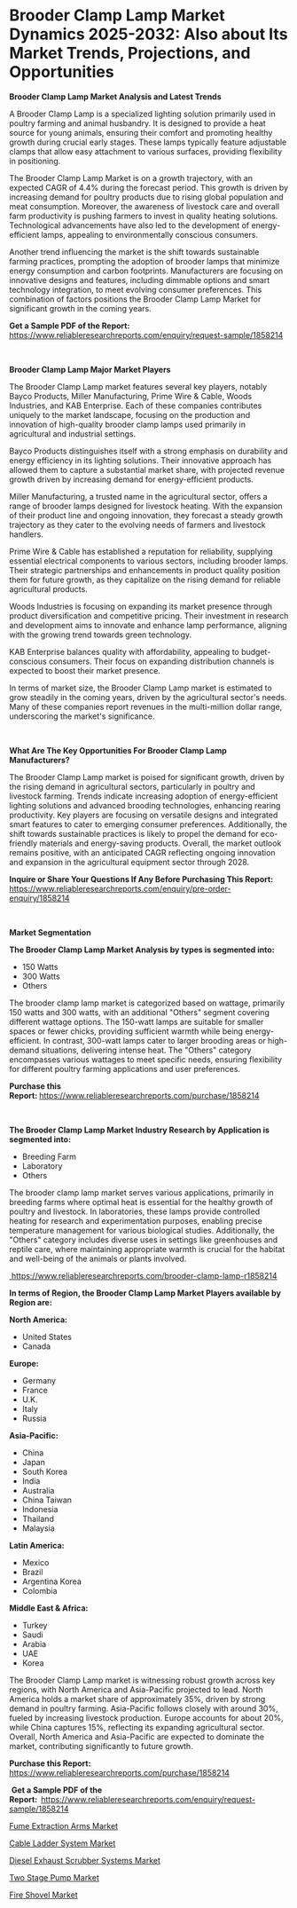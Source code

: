 <p><h1>Brooder Clamp Lamp Market Dynamics 2025-2032: Also about Its Market Trends, Projections, and Opportunities</h1></p><p><strong>Brooder Clamp Lamp Market Analysis and Latest Trends</strong></p>
<p><p>A Brooder Clamp Lamp is a specialized lighting solution primarily used in poultry farming and animal husbandry. It is designed to provide a heat source for young animals, ensuring their comfort and promoting healthy growth during crucial early stages. These lamps typically feature adjustable clamps that allow easy attachment to various surfaces, providing flexibility in positioning.</p><p>The Brooder Clamp Lamp Market is on a growth trajectory, with an expected CAGR of 4.4% during the forecast period. This growth is driven by increasing demand for poultry products due to rising global population and meat consumption. Moreover, the awareness of livestock care and overall farm productivity is pushing farmers to invest in quality heating solutions. Technological advancements have also led to the development of energy-efficient lamps, appealing to environmentally conscious consumers. </p><p>Another trend influencing the market is the shift towards sustainable farming practices, prompting the adoption of brooder lamps that minimize energy consumption and carbon footprints. Manufacturers are focusing on innovative designs and features, including dimmable options and smart technology integration, to meet evolving consumer preferences. This combination of factors positions the Brooder Clamp Lamp Market for significant growth in the coming years.</p></p>
<p><strong>Get a Sample PDF of the Report:&nbsp;</strong> <a href="https://www.reliableresearchreports.com/enquiry/request-sample/1858214?utm_campaign=8&utm_medium=2&utm_source=Github&utm_content=ia&utm_term=22022025&utm_id=brooder-clamp-lamp">https://www.reliableresearchreports.com/enquiry/request-sample/1858214</a></p>
<p>&nbsp;</p>
<p><strong>Brooder Clamp Lamp Major Market Players</strong></p>
<p><p>The Brooder Clamp Lamp market features several key players, notably Bayco Products, Miller Manufacturing, Prime Wire & Cable, Woods Industries, and KAB Enterprise. Each of these companies contributes uniquely to the market landscape, focusing on the production and innovation of high-quality brooder clamp lamps used primarily in agricultural and industrial settings.</p><p>Bayco Products distinguishes itself with a strong emphasis on durability and energy efficiency in its lighting solutions. Their innovative approach has allowed them to capture a substantial market share, with projected revenue growth driven by increasing demand for energy-efficient products.</p><p>Miller Manufacturing, a trusted name in the agricultural sector, offers a range of brooder lamps designed for livestock heating. With the expansion of their product line and ongoing innovation, they forecast a steady growth trajectory as they cater to the evolving needs of farmers and livestock handlers.</p><p>Prime Wire & Cable has established a reputation for reliability, supplying essential electrical components to various sectors, including brooder lamps. Their strategic partnerships and enhancements in product quality position them for future growth, as they capitalize on the rising demand for reliable agricultural products.</p><p>Woods Industries is focusing on expanding its market presence through product diversification and competitive pricing. Their investment in research and development aims to innovate and enhance lamp performance, aligning with the growing trend towards green technology.</p><p>KAB Enterprise balances quality with affordability, appealing to budget-conscious consumers. Their focus on expanding distribution channels is expected to boost their market presence.</p><p>In terms of market size, the Brooder Clamp Lamp market is estimated to grow steadily in the coming years, driven by the agricultural sector's needs. Many of these companies report revenues in the multi-million dollar range, underscoring the market's significance.</p></p>
<p>&nbsp;</p>
<p><strong>What Are The Key Opportunities For Brooder Clamp Lamp Manufacturers?</strong></p>
<p><p>The Brooder Clamp Lamp market is poised for significant growth, driven by the rising demand in agricultural sectors, particularly in poultry and livestock farming. Trends indicate increasing adoption of energy-efficient lighting solutions and advanced brooding technologies, enhancing rearing productivity. Key players are focusing on versatile designs and integrated smart features to cater to emerging consumer preferences. Additionally, the shift towards sustainable practices is likely to propel the demand for eco-friendly materials and energy-saving products. Overall, the market outlook remains positive, with an anticipated CAGR reflecting ongoing innovation and expansion in the agricultural equipment sector through 2028.</p></p>
<p><strong>Inquire or Share Your Questions If Any Before Purchasing This Report:</strong> <a href="https://www.reliableresearchreports.com/enquiry/pre-order-enquiry/1858214?utm_campaign=8&utm_medium=2&utm_source=Github&utm_content=ia&utm_term=22022025&utm_id=brooder-clamp-lamp">https://www.reliableresearchreports.com/enquiry/pre-order-enquiry/1858214</a></p>
<p>&nbsp;</p>
<p><strong>Market Segmentation</strong></p>
<p><strong>The Brooder Clamp Lamp Market Analysis by types is segmented into:</strong></p>
<p><ul><li>150 Watts</li><li>300 Watts</li><li>Others</li></ul></p>
<p><p>The brooder clamp lamp market is categorized based on wattage, primarily 150 watts and 300 watts, with an additional "Others" segment covering different wattage options. The 150-watt lamps are suitable for smaller spaces or fewer chicks, providing sufficient warmth while being energy-efficient. In contrast, 300-watt lamps cater to larger brooding areas or high-demand situations, delivering intense heat. The "Others" category encompasses various wattages to meet specific needs, ensuring flexibility for different poultry farming applications and user preferences.</p></p>
<p><strong>Purchase this Report:&nbsp;</strong><a href="https://www.reliableresearchreports.com/purchase/1858214?utm_campaign=8&utm_medium=2&utm_source=Github&utm_content=ia&utm_term=22022025&utm_id=brooder-clamp-lamp">https://www.reliableresearchreports.com/purchase/1858214</a></p>
<p>&nbsp;</p>
<p><strong>The Brooder Clamp Lamp Market Industry Research by Application is segmented into:</strong></p>
<p><ul><li>Breeding Farm</li><li>Laboratory</li><li>Others</li></ul></p>
<p><p>The brooder clamp lamp market serves various applications, primarily in breeding farms where optimal heat is essential for the healthy growth of poultry and livestock. In laboratories, these lamps provide controlled heating for research and experimentation purposes, enabling precise temperature management for various biological studies. Additionally, the "Others" category includes diverse uses in settings like greenhouses and reptile care, where maintaining appropriate warmth is crucial for the habitat and well-being of the animals or plants involved.</p></p>
<p><a href="https://www.reliableresearchreports.com/brooder-clamp-lamp-r1858214?utm_campaign=8&utm_medium=2&utm_source=Github&utm_content=ia&utm_term=22022025&utm_id=brooder-clamp-lamp">&nbsp;https://www.reliableresearchreports.com/brooder-clamp-lamp-r1858214</a></p>
<p><strong>In terms of Region, the Brooder Clamp Lamp Market Players available by Region are:</strong></p>
<p>
    <p> <strong> North America: </strong>
        <ul>
            <li>United States</li>
            <li>Canada</li>
        </ul>
        </p> 
    <p> <strong> Europe: </strong>
        <ul>
            <li>Germany</li>
            <li>France</li>
            <li>U.K.</li>
            <li>Italy</li>
            <li>Russia</li>
        </ul>
        </p> 
    <p> <strong> Asia-Pacific: </strong>
        <ul>
            <li>China</li>
            <li>Japan</li>
            <li>South Korea</li>
            <li>India</li>
            <li>Australia</li>
            <li>China Taiwan</li>
            <li>Indonesia</li>
            <li>Thailand</li>
            <li>Malaysia</li>
        </ul>
        </p> 
    <p> <strong> Latin America: </strong>
        <ul>
            <li>Mexico</li>
            <li>Brazil</li>
            <li>Argentina Korea</li>
            <li>Colombia</li>
        </ul>
        </p> 
    <p> <strong> Middle East & Africa: </strong>
        <ul>
            <li>Turkey</li>
            <li>Saudi</li>
            <li>Arabia</li>
            <li>UAE</li>
            <li>Korea</li>
        </ul>
    </p>
    </p>
<p><p>The Brooder Clamp Lamp market is witnessing robust growth across key regions, with North America and Asia-Pacific projected to lead. North America holds a market share of approximately 35%, driven by strong demand in poultry farming. Asia-Pacific follows closely with around 30%, fueled by increasing livestock production. Europe accounts for about 20%, while China captures 15%, reflecting its expanding agricultural sector. Overall, North America and Asia-Pacific are expected to dominate the market, contributing significantly to future growth.</p></p>
<p><strong>Purchase this Report: </strong><a href="https://www.reliableresearchreports.com/purchase/1858214?utm_campaign=8&utm_medium=2&utm_source=Github&utm_content=ia&utm_term=22022025&utm_id=brooder-clamp-lamp">https://www.reliableresearchreports.com/purchase/1858214</a></p>
<p>&nbsp;<strong>Get a Sample PDF of the Report:&nbsp;&nbsp;</strong><a href="https://www.reliableresearchreports.com/enquiry/request-sample/1858214?utm_campaign=8&utm_medium=2&utm_source=Github&utm_content=ia&utm_term=22022025&utm_id=brooder-clamp-lamp">https://www.reliableresearchreports.com/enquiry/request-sample/1858214</a></p>
<p><strong></strong></p>
<p><p><a href="https://github.com/kaqiewan/Market-Research-Report-List-1/blob/main/fume-extraction-arms-market.md?utm_campaign=8&utm_medium=2&utm_source=Github&utm_content=ia&utm_term=22022025&utm_id=brooder-clamp-lamp">Fume Extraction Arms Market</a></p><p><a href="https://github.com/taxyevgwlle/Market-Research-Report-List-1/blob/main/cable-ladder-system-market.md?utm_campaign=8&utm_medium=2&utm_source=Github&utm_content=ia&utm_term=22022025&utm_id=brooder-clamp-lamp">Cable Ladder System Market</a></p><p><a href="https://github.com/verikaahova/Market-Research-Report-List-1/blob/main/diesel-exhaust-scrubber-systems-market.md?utm_campaign=8&utm_medium=2&utm_source=Github&utm_content=ia&utm_term=22022025&utm_id=brooder-clamp-lamp">Diesel Exhaust Scrubber Systems Market</a></p><p><a href="https://github.com/elodielamto06/Market-Research-Report-List-1/blob/main/two-stage-pump-market.md?utm_campaign=8&utm_medium=2&utm_source=Github&utm_content=ia&utm_term=22022025&utm_id=brooder-clamp-lamp">Two Stage Pump Market</a></p><p><a href="https://github.com/ezahdyre/Market-Research-Report-List-1/blob/main/fire-shovel-market.md?utm_campaign=8&utm_medium=2&utm_source=Github&utm_content=ia&utm_term=22022025&utm_id=brooder-clamp-lamp">Fire Shovel Market</a></p></p>